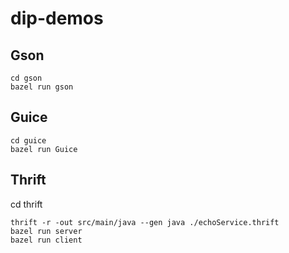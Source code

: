 # dip-demos
## Gson
```
cd gson
bazel run gson
```

## Guice
```
cd guice
bazel run Guice
```

## Thrift
cd thrift
```
thrift -r -out src/main/java --gen java ./echoService.thrift
bazel run server
bazel run client
```
